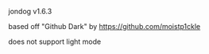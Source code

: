 jondog v1.6.3

based off "Github Dark" by https://github.com/moistp1ckle

does not support light mode
